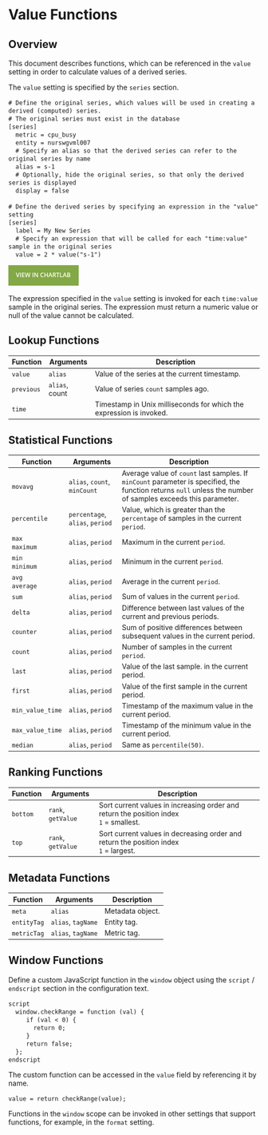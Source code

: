 # Value Functions

## Overview

This document describes functions, which can be referenced in the `value` setting in order to calculate values of a derived series.

The `value` setting is specified by the `series` section.

```ls
# Define the original series, which values will be used in creating a derived (computed) series.
# The original series must exist in the database
[series]
  metric = cpu_busy
  entity = nurswgvml007
  # Specify an alias so that the derived series can refer to the original series by name
  alias = s-1
  # Optionally, hide the original series, so that only the derived series is displayed
  display = false

# Define the derived series by specifying an expression in the "value" setting
[series]
  label = My New Series
  # Specify an expression that will be called for each "time:value" sample in the original series
  value = 2 * value("s-1")
```

[![](./images/button.png)](https://apps.axibase.com/chartlab/ae6323aa)

The expression specified in the `value` setting is invoked for each `time:value` sample in the original series. The expression must return a numeric value or null of the value cannot be calculated.

## Lookup Functions

| Function | Arguments | Description |
|----------|-----------|-------------|
| `value` | `alias` | Value of the series at the current timestamp. |
| `previous` | `alias`, count | Value of series `count` samples ago. |
| `time` |  | Timestamp in Unix milliseconds for which the expression is invoked. |

## Statistical Functions

| Function | Arguments | Description |
|----------|-----------|-------------|
| `movavg` | `alias`, `count`, `minCount` | Average value of `count` last samples. If `minCount` parameter is specified, the function returns `null` unless the number of samples exceeds this parameter. |
| `percentile` | `percentage`, `alias`, `period` |  Value, which is greater than the `percentage` of samples in the current `period`.  |
| `max`<br>`maximum` | `alias`, `period` | Maximum in the current `period`. |
| `min`<br>`minimum` | `alias`, `period` | Minimum in the current `period`. |
| `avg`<br>`average` | `alias`, `period` | Average in the current `period`. |
| `sum` | `alias`, `period` | Sum of values in the current `period`. |
| `delta` | `alias`, `period` | Difference between last values of the current and previous periods. |
| `counter` | `alias`, `period`  | Sum of positive differences between subsequent values in the current period. |
| `count` | `alias`, `period` | Number of samples in the current `period`. |
| `last` | `alias`, `period` | Value of the last sample. in the current period. |
| `first` | `alias`, `period` | Value of the first sample in the current period. |
| `min_value_time` | `alias`, `period` | Timestamp of the maximum value in the current period. |
| `max_value_time` | `alias`, `period` | Timestamp of the minimum value in the current period. |
| `median` | `alias`, `period` | Same as `percentile(50)`. |

## Ranking Functions

| Function | Arguments | Description |
|----------|-----------|-------------|
| `bottom` | `rank`, `getValue` | Sort current values in increasing order and return the position index<br>`1` = smallest. |
| `top` | `rank`, `getValue` | Sort current values in decreasing order and return the position index<br>`1` = largest. |

## Metadata Functions

| Function | Arguments | Description |
|----------|-----------|-------------|
| `meta` | `alias` | Metadata object. |
| `entityTag` | `alias`, `tagName` | Entity tag. |
| `metricTag` | `alias`, `tagName` | Metric tag. |

## Window Functions

Define a custom JavaScript function in the `window` object using the `script` / `endscript` section in the configuration text.

```ls
script
  window.checkRange = function (val) {
     if (val < 0) {
       return 0;
     }
     return false;
  };
endscript
```

The custom function can be accessed in the `value` field by referencing it by name.

```ls
value = return checkRange(value);
```

Functions in the `window` scope can be invoked in other settings that support functions, for example, in the `format` setting.